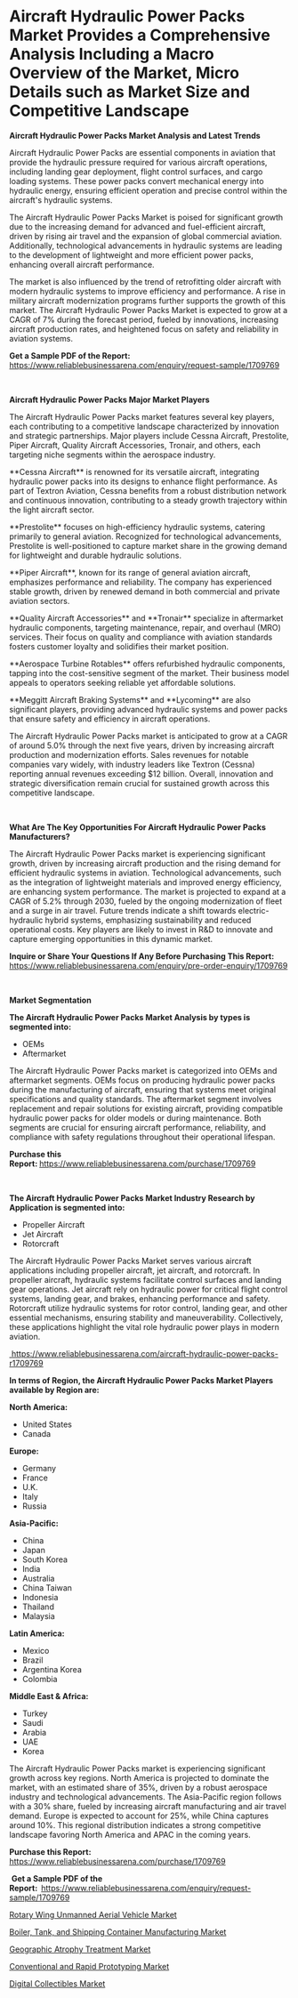<p><h1>Aircraft Hydraulic Power Packs Market Provides a Comprehensive Analysis Including a Macro Overview of the Market, Micro Details such as Market Size and Competitive Landscape</h1></p><p><strong>Aircraft Hydraulic Power Packs Market Analysis and Latest Trends</strong></p>
<p><p>Aircraft Hydraulic Power Packs are essential components in aviation that provide the hydraulic pressure required for various aircraft operations, including landing gear deployment, flight control surfaces, and cargo loading systems. These power packs convert mechanical energy into hydraulic energy, ensuring efficient operation and precise control within the aircraft's hydraulic systems.</p><p>The Aircraft Hydraulic Power Packs Market is poised for significant growth due to the increasing demand for advanced and fuel-efficient aircraft, driven by rising air travel and the expansion of global commercial aviation. Additionally, technological advancements in hydraulic systems are leading to the development of lightweight and more efficient power packs, enhancing overall aircraft performance.</p><p>The market is also influenced by the trend of retrofitting older aircraft with modern hydraulic systems to improve efficiency and performance. A rise in military aircraft modernization programs further supports the growth of this market. The Aircraft Hydraulic Power Packs Market is expected to grow at a CAGR of 7% during the forecast period, fueled by innovations, increasing aircraft production rates, and heightened focus on safety and reliability in aviation systems.</p></p>
<p><strong>Get a Sample PDF of the Report:&nbsp;</strong> <a href="https://www.reliablebusinessarena.com/enquiry/request-sample/1709769?utm_campaign=1285&utm_medium=2&utm_source=Github&utm_content=ia&utm_term=21102024&utm_id=aircraft-hydraulic-power-packs">https://www.reliablebusinessarena.com/enquiry/request-sample/1709769</a></p>
<p>&nbsp;</p>
<p><strong>Aircraft Hydraulic Power Packs Major Market Players</strong></p>
<p><p>The Aircraft Hydraulic Power Packs market features several key players, each contributing to a competitive landscape characterized by innovation and strategic partnerships. Major players include Cessna Aircraft, Prestolite, Piper Aircraft, Quality Aircraft Accessories, Tronair, and others, each targeting niche segments within the aerospace industry.</p><p>**Cessna Aircraft** is renowned for its versatile aircraft, integrating hydraulic power packs into its designs to enhance flight performance. As part of Textron Aviation, Cessna benefits from a robust distribution network and continuous innovation, contributing to a steady growth trajectory within the light aircraft sector.</p><p>**Prestolite** focuses on high-efficiency hydraulic systems, catering primarily to general aviation. Recognized for technological advancements, Prestolite is well-positioned to capture market share in the growing demand for lightweight and durable hydraulic solutions.</p><p>**Piper Aircraft**, known for its range of general aviation aircraft, emphasizes performance and reliability. The company has experienced stable growth, driven by renewed demand in both commercial and private aviation sectors. </p><p>**Quality Aircraft Accessories** and **Tronair** specialize in aftermarket hydraulic components, targeting maintenance, repair, and overhaul (MRO) services. Their focus on quality and compliance with aviation standards fosters customer loyalty and solidifies their market position.</p><p>**Aerospace Turbine Rotables** offers refurbished hydraulic components, tapping into the cost-sensitive segment of the market. Their business model appeals to operators seeking reliable yet affordable solutions.</p><p>**Meggitt Aircraft Braking Systems** and **Lycoming** are also significant players, providing advanced hydraulic systems and power packs that ensure safety and efficiency in aircraft operations.</p><p>The Aircraft Hydraulic Power Packs market is anticipated to grow at a CAGR of around 5.0% through the next five years, driven by increasing aircraft production and modernization efforts. Sales revenues for notable companies vary widely, with industry leaders like Textron (Cessna) reporting annual revenues exceeding $12 billion. Overall, innovation and strategic diversification remain crucial for sustained growth across this competitive landscape.</p></p>
<p>&nbsp;</p>
<p><strong>What Are The Key Opportunities For Aircraft Hydraulic Power Packs Manufacturers?</strong></p>
<p><p>The Aircraft Hydraulic Power Packs market is experiencing significant growth, driven by increasing aircraft production and the rising demand for efficient hydraulic systems in aviation. Technological advancements, such as the integration of lightweight materials and improved energy efficiency, are enhancing system performance. The market is projected to expand at a CAGR of 5.2% through 2030, fueled by the ongoing modernization of fleet and a surge in air travel. Future trends indicate a shift towards electric-hydraulic hybrid systems, emphasizing sustainability and reduced operational costs. Key players are likely to invest in R&D to innovate and capture emerging opportunities in this dynamic market.</p></p>
<p><strong>Inquire or Share Your Questions If Any Before Purchasing This Report:</strong> <a href="https://www.reliablebusinessarena.com/enquiry/pre-order-enquiry/1709769?utm_campaign=1285&utm_medium=2&utm_source=Github&utm_content=ia&utm_term=21102024&utm_id=aircraft-hydraulic-power-packs">https://www.reliablebusinessarena.com/enquiry/pre-order-enquiry/1709769</a></p>
<p>&nbsp;</p>
<p><strong>Market Segmentation</strong></p>
<p><strong>The Aircraft Hydraulic Power Packs Market Analysis by types is segmented into:</strong></p>
<p><ul><li>OEMs</li><li>Aftermarket</li></ul></p>
<p><p>The Aircraft Hydraulic Power Packs market is categorized into OEMs and aftermarket segments. OEMs focus on producing hydraulic power packs during the manufacturing of aircraft, ensuring that systems meet original specifications and quality standards. The aftermarket segment involves replacement and repair solutions for existing aircraft, providing compatible hydraulic power packs for older models or during maintenance. Both segments are crucial for ensuring aircraft performance, reliability, and compliance with safety regulations throughout their operational lifespan.</p></p>
<p><strong>Purchase this Report:&nbsp;</strong><a href="https://www.reliablebusinessarena.com/purchase/1709769?utm_campaign=1285&utm_medium=2&utm_source=Github&utm_content=ia&utm_term=21102024&utm_id=aircraft-hydraulic-power-packs">https://www.reliablebusinessarena.com/purchase/1709769</a></p>
<p>&nbsp;</p>
<p><strong>The Aircraft Hydraulic Power Packs Market Industry Research by Application is segmented into:</strong></p>
<p><ul><li>Propeller Aircraft</li><li>Jet Aircraft</li><li>Rotorcraft</li></ul></p>
<p><p>The Aircraft Hydraulic Power Packs Market serves various aircraft applications including propeller aircraft, jet aircraft, and rotorcraft. In propeller aircraft, hydraulic systems facilitate control surfaces and landing gear operations. Jet aircraft rely on hydraulic power for critical flight control systems, landing gear, and brakes, enhancing performance and safety. Rotorcraft utilize hydraulic systems for rotor control, landing gear, and other essential mechanisms, ensuring stability and maneuverability. Collectively, these applications highlight the vital role hydraulic power plays in modern aviation.</p></p>
<p><a href="https://www.reliablebusinessarena.com/aircraft-hydraulic-power-packs-r1709769?utm_campaign=1285&utm_medium=2&utm_source=Github&utm_content=ia&utm_term=21102024&utm_id=aircraft-hydraulic-power-packs">&nbsp;https://www.reliablebusinessarena.com/aircraft-hydraulic-power-packs-r1709769</a></p>
<p><strong>In terms of Region, the Aircraft Hydraulic Power Packs Market Players available by Region are:</strong></p>
<p>
    <p> <strong> North America: </strong>
        <ul>
            <li>United States</li>
            <li>Canada</li>
        </ul>
        </p> 
    <p> <strong> Europe: </strong>
        <ul>
            <li>Germany</li>
            <li>France</li>
            <li>U.K.</li>
            <li>Italy</li>
            <li>Russia</li>
        </ul>
        </p> 
    <p> <strong> Asia-Pacific: </strong>
        <ul>
            <li>China</li>
            <li>Japan</li>
            <li>South Korea</li>
            <li>India</li>
            <li>Australia</li>
            <li>China Taiwan</li>
            <li>Indonesia</li>
            <li>Thailand</li>
            <li>Malaysia</li>
        </ul>
        </p> 
    <p> <strong> Latin America: </strong>
        <ul>
            <li>Mexico</li>
            <li>Brazil</li>
            <li>Argentina Korea</li>
            <li>Colombia</li>
        </ul>
        </p> 
    <p> <strong> Middle East & Africa: </strong>
        <ul>
            <li>Turkey</li>
            <li>Saudi</li>
            <li>Arabia</li>
            <li>UAE</li>
            <li>Korea</li>
        </ul>
    </p>
    </p>
<p><p>The Aircraft Hydraulic Power Packs market is experiencing significant growth across key regions. North America is projected to dominate the market, with an estimated share of 35%, driven by a robust aerospace industry and technological advancements. The Asia-Pacific region follows with a 30% share, fueled by increasing aircraft manufacturing and air travel demand. Europe is expected to account for 25%, while China captures around 10%. This regional distribution indicates a strong competitive landscape favoring North America and APAC in the coming years.</p></p>
<p><strong>Purchase this Report: </strong><a href="https://www.reliablebusinessarena.com/purchase/1709769?utm_campaign=1285&utm_medium=2&utm_source=Github&utm_content=ia&utm_term=21102024&utm_id=aircraft-hydraulic-power-packs">https://www.reliablebusinessarena.com/purchase/1709769</a></p>
<p>&nbsp;<strong>Get a Sample PDF of the Report:&nbsp;&nbsp;</strong><a href="https://www.reliablebusinessarena.com/enquiry/request-sample/1709769?utm_campaign=1285&utm_medium=2&utm_source=Github&utm_content=ia&utm_term=21102024&utm_id=aircraft-hydraulic-power-packs">https://www.reliablebusinessarena.com/enquiry/request-sample/1709769</a></p>
<p><strong></strong></p>
<p><p><a href="https://www.linkedin.com/pulse/rotary-wing-unmanned-aerial-vehicle-market2024-2031-vg1tf?utm_campaign=1285&utm_medium=2&utm_source=Github&utm_content=ia&utm_term=21102024&utm_id=aircraft-hydraulic-power-packs">Rotary Wing Unmanned Aerial Vehicle Market</a></p><p><a href="https://github.com/joannesouthgate/Market-Research-Report-List-5/blob/main/boiler-tank-and-shipping-container-manufacturing-market.md?utm_campaign=1285&utm_medium=2&utm_source=Github&utm_content=ia&utm_term=21102024&utm_id=aircraft-hydraulic-power-packs">Boiler, Tank, and Shipping Container Manufacturing Market</a></p><p><a href="https://www.linkedin.com/pulse/geographic-atrophy-treatment-market-report-product-type-migic?utm_campaign=1285&utm_medium=2&utm_source=Github&utm_content=ia&utm_term=21102024&utm_id=aircraft-hydraulic-power-packs">Geographic Atrophy Treatment Market</a></p><p><a href="https://www.linkedin.com/pulse/analyzing-conventional-rapid-prototyping-market-dynamics-growth-ofhif?utm_campaign=1285&utm_medium=2&utm_source=Github&utm_content=ia&utm_term=21102024&utm_id=aircraft-hydraulic-power-packs">Conventional and Rapid Prototyping Market</a></p><p><a href="https://www.linkedin.com/pulse/surfing-digital-collectibles-wave-riding-market-currents-2031-q1tuf?utm_campaign=1285&utm_medium=2&utm_source=Github&utm_content=ia&utm_term=21102024&utm_id=aircraft-hydraulic-power-packs">Digital Collectibles Market</a></p></p>